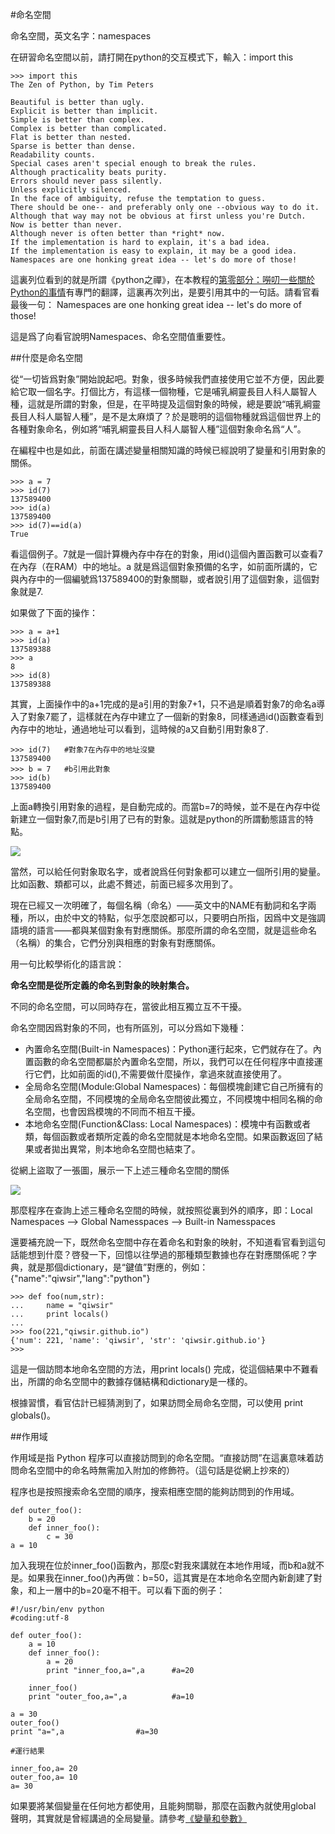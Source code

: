 #命名空間

命名空間，英文名字：namespaces

在研習命名空間以前，請打開在python的交互模式下，輸入：import this

    >>> import this
    The Zen of Python, by Tim Peters

    Beautiful is better than ugly.
    Explicit is better than implicit.
    Simple is better than complex.
    Complex is better than complicated.
    Flat is better than nested.
    Sparse is better than dense.
    Readability counts.
    Special cases aren't special enough to break the rules.
    Although practicality beats purity.
    Errors should never pass silently.
    Unless explicitly silenced.
    In the face of ambiguity, refuse the temptation to guess.
    There should be one-- and preferably only one --obvious way to do it.
    Although that way may not be obvious at first unless you're Dutch.
    Now is better than never.
    Although never is often better than *right* now.
    If the implementation is hard to explain, it's a bad idea.
    If the implementation is easy to explain, it may be a good idea.
    Namespaces are one honking great idea -- let's do more of those!

這裏列位看到的就是所謂《python之禪》，在本教程的[第零部分：嘮叨一些關於Python的事情](./001.md)有專門的翻譯，這裏再次列出，是要引用其中的一句話。請看官看最後一句： Namespaces are one honking great idea -- let's do more of those!

這是爲了向看官說明Namespaces、命名空間值重要性。

##什麼是命名空間

從“一切皆爲對象”開始說起吧。對象，很多時候我們直接使用它並不方便，因此要給它取一個名字。打個比方，有這樣一個物種，它是哺乳綱靈長目人科人屬智人種，這就是所謂的對象，但是，在平時提及這個對象的時候，總是要說“哺乳綱靈長目人科人屬智人種”，是不是太麻煩了？於是聰明的這個物種就爲這個世界上的各種對象命名，例如將“哺乳綱靈長目人科人屬智人種”這個對象命名爲“人”。

在編程中也是如此，前面在講述變量相關知識的時候已經說明了變量和引用對象的關係。

    >>> a = 7
    >>> id(7)
    137589400
    >>> id(a)
    137589400
    >>> id(7)==id(a)
    True

看這個例子。7就是一個計算機內存中存在的對象，用id()這個內置函數可以查看7在內存（在RAM）中的地址。a 就是爲這個對象預備的名字，如前面所講的，它與內存中的一個編號爲137589400的對象關聯，或者說引用了這個對象，這個對象就是7.

如果做了下面的操作：

    >>> a = a+1
    >>> id(a)
    137589388
    >>> a
    8
    >>> id(8)
    137589388

其實，上面操作中的a+1完成的是a引用的對象7+1，只不過是順着對象7的命名a導入了對象7罷了，這樣就在內存中建立了一個新的對象8，同樣通過id()函數查看到內存中的地址，通過地址可以看到，這時候的a又自動引用對象8了.

    >>> id(7)   #對象7在內存中的地址沒變
    137589400
    >>> b = 7   #b引用此對象
    >>> id(b)
    137589400

上面a轉換引用對象的過程，是自動完成的。而當b=7的時候，並不是在內存中從新建立一個對象7,而是b引用了已有的對象。這就是python的所謂動態語言的特點。

![](https://raw.githubusercontent.com/qiwsir/ITArticles/master/Pictures/22101.png)

當然，可以給任何對象取名字，或者說爲任何對象都可以建立一個所引用的變量。比如函數、類都可以，此處不贅述，前面已經多次用到了。

現在已經又一次明確了，每個名稱（命名）——英文中的NAME有動詞和名字兩種，所以，由於中文的特點，似乎怎麼說都可以，只要明白所指，因爲中文是強調語境的語言——都與某個對象有對應關係。那麼所謂的命名空間，就是這些命名（名稱）的集合，它們分別與相應的對象有對應關係。

用一句比較學術化的語言說：

**命名空間是從所定義的命名到對象的映射集合。**

不同的命名空間，可以同時存在，當彼此相互獨立互不干擾。

命名空間因爲對象的不同，也有所區別，可以分爲如下幾種：

- 內置命名空間(Built-in Namespaces)：Python運行起來，它們就存在了。內置函數的命名空間都屬於內置命名空間，所以，我們可以在任何程序中直接運行它們，比如前面的id(),不需要做什麼操作，拿過來就直接使用了。
- 全局命名空間(Module:Global Namespaces)：每個模塊創建它自己所擁有的全局命名空間，不同模塊的全局命名空間彼此獨立，不同模塊中相同名稱的命名空間，也會因爲模塊的不同而不相互干擾。
- 本地命名空間(Function&Class: Local Namespaces)：模塊中有函數或者類，每個函數或者類所定義的命名空間就是本地命名空間。如果函數返回了結果或者拋出異常，則本地命名空間也結束了。

從網上盜取了一張圖，展示一下上述三種命名空間的關係

![](https://raw.githubusercontent.com/qiwsir/ITArticles/master/Pictures/22102.png)

那麼程序在查詢上述三種命名空間的時候，就按照從裏到外的順序，即：Local Namespaces --> Global Namesspaces --> Built-in Namesspaces

還要補充說一下，既然命名空間中存在着命名和對象的映射，不知道看官看到這句話能想到什麼？啓發一下，回憶以往學過的那種類型數據也存在對應關係呢？字典，就是那個dictionary，是“鍵值”對應的，例如：{"name":"qiwsir","lang":"python"}

    >>> def foo(num,str):
    ...     name = "qiwsir"
    ...     print locals()
    ...
    >>> foo(221,"qiwsir.github.io")
    {'num': 221, 'name': 'qiwsir', 'str': 'qiwsir.github.io'}
    >>>

這是一個訪問本地命名空間的方法，用print locals() 完成，從這個結果中不難看出，所謂的命名空間中的數據存儲結構和dictionary是一樣的。

根據習慣，看官估計已經猜測到了，如果訪問全局命名空間，可以使用 print globals()。

##作用域

作用域是指 Python 程序可以直接訪問到的命名空間。“直接訪問”在這裏意味着訪問命名空間中的命名時無需加入附加的修飾符。（這句話是從網上抄來的）

程序也是按照搜索命名空間的順序，搜索相應空間的能夠訪問到的作用域。

    def outer_foo():
        b = 20
        def inner_foo():
            c = 30
    a = 10

加入我現在位於inner_foo()函數內，那麼c對我來講就在本地作用域，而b和a就不是。如果我在inner_foo()內再做：b=50，這其實是在本地命名空間內新創建了對象，和上一層中的b=20毫不相干。可以看下面的例子：


    #!/usr/bin/env python
    #coding:utf-8

    def outer_foo():
        a = 10
        def inner_foo():
            a = 20
            print "inner_foo,a=",a      #a=20

        inner_foo()
        print "outer_foo,a=",a          #a=10

    a = 30
    outer_foo()
    print "a=",a                #a=30

    #運行結果

    inner_foo,a= 20
    outer_foo,a= 10
    a= 30

如果要將某個變量在任何地方都使用，且能夠關聯，那麼在函數內就使用global 聲明，其實就是曾經講過的全局變量。請參考[《變量和參數》](./213.md)

